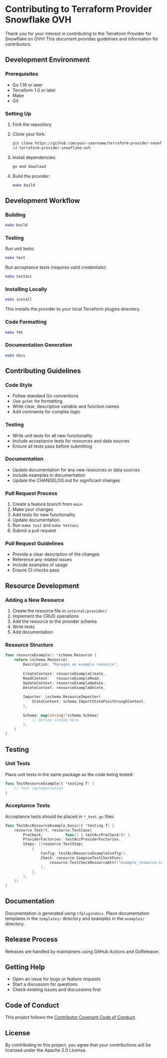 # Contributing to Terraform Provider Snowflake OVH

Thank you for your interest in contributing to the Terraform Provider for Snowflake on OVH! This document provides guidelines and information for contributors.

## Development Environment

### Prerequisites

- Go 1.19 or later
- Terraform 1.0 or later
- Make
- Git

### Setting Up

1. Fork the repository
2. Clone your fork:
   ```bash
   git clone https://github.com/your-username/terraform-provider-snowflake-ovh.git
   cd terraform-provider-snowflake-ovh
   ```

3. Install dependencies:
   ```bash
   go mod download
   ```

4. Build the provider:
   ```bash
   make build
   ```

## Development Workflow

### Building

```bash
make build
```

### Testing

Run unit tests:
```bash
make test
```

Run acceptance tests (requires valid credentials):
```bash
make testacc
```

### Installing Locally

```bash
make install
```

This installs the provider to your local Terraform plugins directory.

### Code Formatting

```bash
make fmt
```

### Documentation Generation

```bash
make docs
```

## Contributing Guidelines

### Code Style

- Follow standard Go conventions
- Use `gofmt` for formatting
- Write clear, descriptive variable and function names
- Add comments for complex logic

### Testing

- Write unit tests for all new functionality
- Include acceptance tests for resources and data sources
- Ensure all tests pass before submitting

### Documentation

- Update documentation for any new resources or data sources
- Include examples in documentation
- Update the CHANGELOG.md for significant changes

### Pull Request Process

1. Create a feature branch from `main`
2. Make your changes
3. Add tests for new functionality
4. Update documentation
5. Run `make test` and `make testacc`
6. Submit a pull request

### Pull Request Guidelines

- Provide a clear description of the changes
- Reference any related issues
- Include examples of usage
- Ensure CI checks pass

## Resource Development

### Adding a New Resource

1. Create the resource file in `internal/provider/`
2. Implement the CRUD operations
3. Add the resource to the provider schema
4. Write tests
5. Add documentation

### Resource Structure

```go
func resourceExample() *schema.Resource {
    return &schema.Resource{
        Description: "Manages an example resource",
        
        CreateContext: resourceExampleCreate,
        ReadContext:   resourceExampleRead,
        UpdateContext: resourceExampleUpdate,
        DeleteContext: resourceExampleDelete,
        
        Importer: &schema.ResourceImporter{
            StateContext: schema.ImportStatePassthroughContext,
        },
        
        Schema: map[string]*schema.Schema{
            // Define schema here
        },
    }
}
```

## Testing

### Unit Tests

Place unit tests in the same package as the code being tested:

```go
func TestResourceExample(t *testing.T) {
    // Test implementation
}
```

### Acceptance Tests

Acceptance tests should be placed in `*_test.go` files:

```go
func TestAccResourceExample_basic(t *testing.T) {
    resource.Test(t, resource.TestCase{
        PreCheck:          func() { testAccPreCheck(t) },
        ProviderFactories: testAccProviderFactories,
        Steps: []resource.TestStep{
            {
                Config: testAccResourceExampleConfig(),
                Check: resource.ComposeTestCheckFunc(
                    resource.TestCheckResourceAttr("example_resource.test", "name", "test"),
                ),
            },
        },
    })
}
```

## Documentation

Documentation is generated using `tfplugindocs`. Place documentation templates in the `templates/` directory and examples in the `examples/` directory.

## Release Process

Releases are handled by maintainers using GitHub Actions and GoReleaser.

## Getting Help

- Open an issue for bugs or feature requests
- Start a discussion for questions
- Check existing issues and discussions first

## Code of Conduct

This project follows the [Contributor Covenant Code of Conduct](https://www.contributor-covenant.org/version/2/1/code_of_conduct/).

## License

By contributing to this project, you agree that your contributions will be licensed under the Apache 2.0 License.
